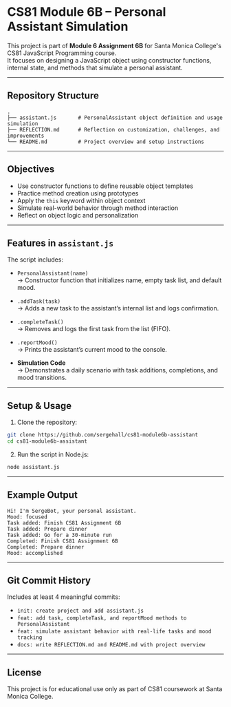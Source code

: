 # CS81 Module 6B – Personal Assistant Simulation

This project is part of **Module 6 Assignment 6B** for Santa Monica College's CS81 JavaScript Programming course.  
It focuses on designing a JavaScript object using constructor functions, internal state, and methods that simulate a personal assistant.

---

## Repository Structure

```
.
├── assistant.js       # PersonalAssistant object definition and usage simulation
├── REFLECTION.md      # Reflection on customization, challenges, and improvements
└── README.md          # Project overview and setup instructions
```

---

## Objectives

- Use constructor functions to define reusable object templates
- Practice method creation using prototypes
- Apply the `this` keyword within object context
- Simulate real-world behavior through method interaction
- Reflect on object logic and personalization

---

## Features in `assistant.js`

The script includes:

- `PersonalAssistant(name)`  
  → Constructor function that initializes name, empty task list, and default mood.

- `.addTask(task)`  
  → Adds a new task to the assistant’s internal list and logs confirmation.

- `.completeTask()`  
  → Removes and logs the first task from the list (FIFO).

- `.reportMood()`  
  → Prints the assistant’s current mood to the console.

- **Simulation Code**  
  → Demonstrates a daily scenario with task additions, completions, and mood transitions.

---

## Setup & Usage

1. Clone the repository:
```bash
git clone https://github.com/sergehall/cs81-module6b-assistant
cd cs81-module6b-assistant
```

2. Run the script in Node.js:
```bash
node assistant.js
```

---

## Example Output

```
Hi! I'm SergeBot, your personal assistant.
Mood: focused
Task added: Finish CS81 Assignment 6B
Task added: Prepare dinner
Task added: Go for a 30-minute run
Completed: Finish CS81 Assignment 6B
Completed: Prepare dinner
Mood: accomplished
```

---

## Git Commit History

Includes at least 4 meaningful commits:
- `init: create project and add assistant.js`
- `feat: add task, completeTask, and reportMood methods to PersonalAssistant`
- `feat: simulate assistant behavior with real-life tasks and mood tracking`
- `docs: write REFLECTION.md and README.md with project overview`

---

## License

This project is for educational use only as part of CS81 coursework at Santa Monica College.
